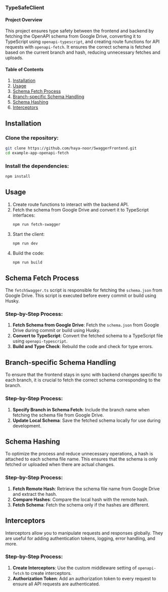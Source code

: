 ### TypeSafeClient

#### Project Overview
This project ensures type safety between the frontend and backend by fetching the OpenAPI schema from Google Drive, converting it to TypeScript using `openapi-typescript`, and creating route functions for API requests with `openapi-fetch`. It ensures the correct schema is fetched based on the current branch and hash, reducing unnecessary fetches and uploads.

#### Table of Contents
1. [Installation](#installation)
2. [Usage](#usage)
3. [Schema Fetch Process](#schema-fetch-process)
4. [Branch-specific Schema Handling](#branch-specific-schema-handling)
5. [Schema Hashing](#schema-hashing)
6. [Interceptors](#interceptors)

## Installation
### Clone the repository:
```bash
git clone https://github.com/haya-noor/SwaggerFrontend.git
cd example-app-openapi-fetch
```
### Install the dependencies:
```bash
npm install
```

## Usage
1. Create route functions to interact with the backend API.
2. Fetch the schema from Google Drive and convert it to TypeScript interfaces:
    ```bash
    npm run fetch-swagger
    ```
3. Start the client:
    ```bash
    npm run dev
    ```
4. Build the code:
    ```bash
    npm run build
    ```

## Schema Fetch Process
The `fetchSwagger.ts` script is responsible for fetching the `schema.json` from Google Drive. This script is executed before every commit or build using Husky.

### Step-by-Step Process:
1. **Fetch Schema from Google Drive**: Fetch the `schema.json` from Google Drive during commit or build using Husky.
2. **Convert to TypeScript**: Convert the fetched schema to a TypeScript file using `openapi-typescript`.
3. **Build and Type Check**: Rebuild the code and check for type errors.

## Branch-specific Schema Handling
To ensure that the frontend stays in sync with backend changes specific to each branch, it is crucial to fetch the correct schema corresponding to the branch.

### Step-by-Step Process:
1. **Specify Branch in Schema Fetch**: Include the branch name when fetching the schema file from Google Drive.
2. **Update Local Schema**: Save the fetched schema locally for use during development.

## Schema Hashing
To optimize the process and reduce unnecessary operations, a hash is attached to each schema file name. This ensures that the schema is only fetched or uploaded when there are actual changes.

### Step-by-Step Process:
1. **Fetch Remote Hash**: Retrieve the schema file name from Google Drive and extract the hash.
2. **Compare Hashes**: Compare the local hash with the remote hash.
3. **Fetch Schema**: Fetch the schema only if the hashes are different.

## Interceptors
Interceptors allow you to manipulate requests and responses globally. They are useful for adding authentication tokens, logging, error handling, and more.

### Step-by-Step Process:
1. **Create Interceptors**: Use the custom middleware setting of `openapi-fetch` to create interceptors.
2. **Authorization Token**: Add an authorization token to every request to ensure all API requests are authenticated.

